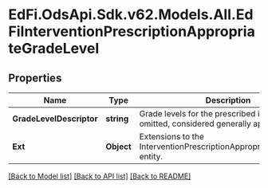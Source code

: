 # EdFi.OdsApi.Sdk.v62.Models.All.EdFiInterventionPrescriptionAppropriateGradeLevel

## Properties

Name | Type | Description | Notes
------------ | ------------- | ------------- | -------------
**GradeLevelDescriptor** | **string** | Grade levels for the prescribed intervention. If omitted, considered generally applicable. | 
**Ext** | **Object** | Extensions to the InterventionPrescriptionAppropriateGradeLevel entity. | [optional] 

[[Back to Model list]](../README.md#documentation-for-models) [[Back to API list]](../README.md#documentation-for-api-endpoints) [[Back to README]](../README.md)

